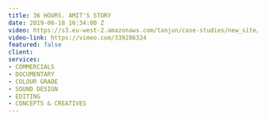 ```yaml
---
title: 36 HOURS. AMIT'S STORY
date: 2019-06-18 16:34:00 Z
video: https://s3.eu-west-2.amazonaws.com/tanjun/case-studies/new_site/36-hours-amits-story/reel
video-link: https://vimeo.com/339286324
featured: false
client: 
services:
- COMMERCIALS
- DOCUMENTARY
- COLOUR GRADE
- SOUND DESIGN
- EDITING
- CONCEPTS & CREATIVES
---
```


